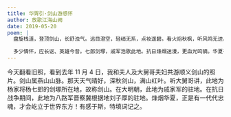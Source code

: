 ```yaml
---
title: 华胥引·剑山游感怀
author: 放歌江海山阙
date: 2019-05-20
poem: |
  盘旋栈道，登顶剑山，长舒浊气。远目澄空，轻绡无系，点妆遥碧。看火焰秋枫，听风鸣无迹。远处传来，何人吹着云笛？

  多少情怀，应长讴、英雄今昔。七郎剑塚，戚军浩歌此地。抗日烽烟迷漫，更血光鸣镝。华夏千年，忠魂代代相继！
---
```


今天翻看旧照，看到去年 11 月 4 日，我和夫人及大舅哥夫妇共游顺义剑山的照片。剑山属燕山山脉。那天天气晴好，深秋剑山，满山红叶。听大舅哥讲，此地为杨家将杨七郎的剑塚所在地，故称剑山。在大明朝，此地为戚家军的驻地。在抗日战争期间，此地为八路军晋察冀根据地刘子厚的驻地。烽烟华夏，正是有一代代忠魂，才会屹立于世界东方！有感于斯，特填词记之。
